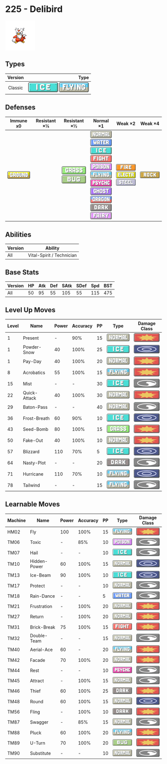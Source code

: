 # 225 - Delibird

![delibird](../img/pokemon/225.png)

## Types

| Version | Type                                                            |
| :-----: | --------------------------------------------------------------: |
| Classic | ![ice](../img/types/ice.png) ![flying](../img/types/flying.png) |

## Defenses

| Immune x0                          | Resistant ×¼ | Resistant ×½                                                      | Normal ×1                                                                                                                                                                                                                                                                                                                                                                                                                      | Weak ×2                                                                                                        | Weak ×4                        |
| ---------------------------------- | ------------ | ----------------------------------------------------------------- | ------------------------------------------------------------------------------------------------------------------------------------------------------------------------------------------------------------------------------------------------------------------------------------------------------------------------------------------------------------------------------------------------------------------------------ | -------------------------------------------------------------------------------------------------------------- | ------------------------------ |
| ![ground](../img/types/ground.png) |              | ![grass](../img/types/grass.png)<br/>![bug](../img/types/bug.png) | ![normal](../img/types/normal.png)<br/>![water](../img/types/water.png)<br/>![ice](../img/types/ice.png)<br/>![fighting](../img/types/fighting.png)<br/>![poison](../img/types/poison.png)<br/>![flying](../img/types/flying.png)<br/>![psychic](../img/types/psychic.png)<br/>![ghost](../img/types/ghost.png)<br/>![dragon](../img/types/dragon.png)<br/>![dark](../img/types/dark.png)<br/>![fairy](../img/types/fairy.png) | ![fire](../img/types/fire.png)<br/>![electric](../img/types/electric.png)<br/>![steel](../img/types/steel.png) | ![rock](../img/types/rock.png) |

## Abilities

| Version | Ability                   |
| ------- | ------------------------- |
| All     | Vital-Spirit / Technician |

## Base Stats

| Version | HP | Atk | Def | SAtk | SDef | Spd | BST |
| ------- | -- | --- | --- | ---- | ---- | --- | --- |
| All     | 50 | 95  | 55  | 105  | 55   | 115 | 475 |

## Level Up Moves

| Level | Name         | Power | Accuracy | PP | Type                               | Damage Class                           |
| ----- | ------------ | ----- | -------- | -- | ---------------------------------- | -------------------------------------- |
| 1     | Present      | -     | 90%      | 15 | ![normal](../img/types/normal.png) | ![physical](../img/types/physical.png) |
| 1     | Powder-Snow  | 40    | 100%     | 25 | ![ice](../img/types/ice.png)       | ![special](../img/types/special.png)   |
| 1     | Pay-Day      | 40    | 100%     | 20 | ![normal](../img/types/normal.png) | ![physical](../img/types/physical.png) |
| 8     | Acrobatics   | 55    | 100%     | 15 | ![flying](../img/types/flying.png) | ![physical](../img/types/physical.png) |
| 15    | Mist         | -     | -        | 30 | ![ice](../img/types/ice.png)       | ![status](../img/types/status.png)     |
| 22    | Quick-Attack | 40    | 100%     | 30 | ![normal](../img/types/normal.png) | ![physical](../img/types/physical.png) |
| 29    | Baton-Pass   | -     | -        | 40 | ![normal](../img/types/normal.png) | ![status](../img/types/status.png)     |
| 36    | Frost-Breath | 60    | 90%      | 10 | ![ice](../img/types/ice.png)       | ![special](../img/types/special.png)   |
| 43    | Seed-Bomb    | 80    | 100%     | 15 | ![grass](../img/types/grass.png)   | ![physical](../img/types/physical.png) |
| 50    | Fake-Out     | 40    | 100%     | 10 | ![normal](../img/types/normal.png) | ![physical](../img/types/physical.png) |
| 57    | Blizzard     | 110   | 70%      | 5  | ![ice](../img/types/ice.png)       | ![special](../img/types/special.png)   |
| 64    | Nasty-Plot   | -     | -        | 20 | ![dark](../img/types/dark.png)     | ![status](../img/types/status.png)     |
| 71    | Hurricane    | 110   | 70%      | 10 | ![flying](../img/types/flying.png) | ![special](../img/types/special.png)   |
| 78    | Tailwind     | -     | -        | 15 | ![flying](../img/types/flying.png) | ![status](../img/types/status.png)     |

## Learnable Moves

| Machine | Name         | Power | Accuracy | PP | Type                                   | Damage Class                           |
| ------- | ------------ | ----- | -------- | -- | -------------------------------------- | -------------------------------------- |
| HM02    | Fly          | 100   | 100%     | 15 | ![flying](../img/types/flying.png)     | ![physical](../img/types/physical.png) |
| TM06    | Toxic        | -     | 85%      | 10 | ![poison](../img/types/poison.png)     | ![status](../img/types/status.png)     |
| TM07    | Hail         | -     | -        | 10 | ![ice](../img/types/ice.png)           | ![status](../img/types/status.png)     |
| TM10    | Hidden-Power | 60    | 100%     | 15 | ![normal](../img/types/normal.png)     | ![special](../img/types/special.png)   |
| TM13    | Ice-Beam     | 90    | 100%     | 10 | ![ice](../img/types/ice.png)           | ![special](../img/types/special.png)   |
| TM17    | Protect      | -     | -        | 10 | ![normal](../img/types/normal.png)     | ![status](../img/types/status.png)     |
| TM18    | Rain-Dance   | -     | -        | 5  | ![water](../img/types/water.png)       | ![status](../img/types/status.png)     |
| TM21    | Frustration  | -     | 100%     | 20 | ![normal](../img/types/normal.png)     | ![physical](../img/types/physical.png) |
| TM27    | Return       | -     | 100%     | 20 | ![normal](../img/types/normal.png)     | ![physical](../img/types/physical.png) |
| TM31    | Brick-Break  | 75    | 100%     | 15 | ![fighting](../img/types/fighting.png) | ![physical](../img/types/physical.png) |
| TM32    | Double-Team  | -     | -        | 15 | ![normal](../img/types/normal.png)     | ![status](../img/types/status.png)     |
| TM40    | Aerial-Ace   | 60    | -        | 20 | ![flying](../img/types/flying.png)     | ![physical](../img/types/physical.png) |
| TM42    | Facade       | 70    | 100%     | 20 | ![normal](../img/types/normal.png)     | ![physical](../img/types/physical.png) |
| TM44    | Rest         | -     | -        | 10 | ![psychic](../img/types/psychic.png)   | ![status](../img/types/status.png)     |
| TM45    | Attract      | -     | 100%     | 15 | ![normal](../img/types/normal.png)     | ![status](../img/types/status.png)     |
| TM46    | Thief        | 60    | 100%     | 25 | ![dark](../img/types/dark.png)         | ![physical](../img/types/physical.png) |
| TM48    | Round        | 60    | 100%     | 15 | ![normal](../img/types/normal.png)     | ![special](../img/types/special.png)   |
| TM56    | Fling        | -     | 100%     | 10 | ![dark](../img/types/dark.png)         | ![physical](../img/types/physical.png) |
| TM87    | Swagger      | -     | 85%      | 15 | ![normal](../img/types/normal.png)     | ![status](../img/types/status.png)     |
| TM88    | Pluck        | 60    | 100%     | 20 | ![flying](../img/types/flying.png)     | ![physical](../img/types/physical.png) |
| TM89    | U-Turn       | 70    | 100%     | 20 | ![bug](../img/types/bug.png)           | ![physical](../img/types/physical.png) |
| TM90    | Substitute   | -     | -        | 10 | ![normal](../img/types/normal.png)     | ![status](../img/types/status.png)     |